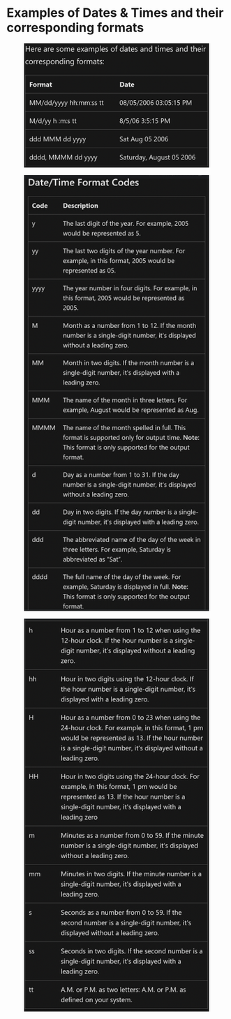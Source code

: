 # Examples of Dates & Times and their corresponding formats

<figure><img src=".gitbook/assets/Screen Shot 2023-10-11 at 8.32.49 AM.png" alt=""><figcaption></figcaption></figure>

<figure><img src=".gitbook/assets/Screen Shot 2023-10-11 at 8.43.04 AM.png" alt=""><figcaption></figcaption></figure>

<figure><img src=".gitbook/assets/Screen Shot 2023-10-11 at 8.46.51 AM.png" alt=""><figcaption></figcaption></figure>

